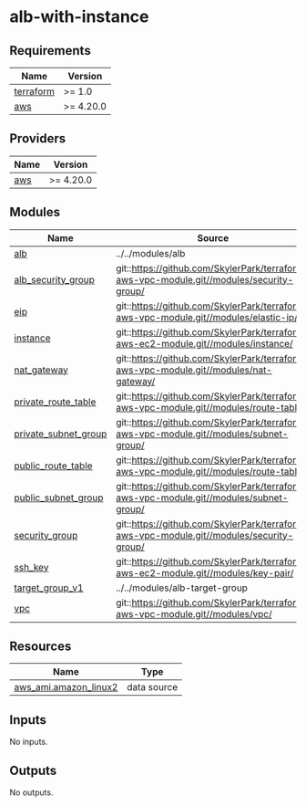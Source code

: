 # alb-with-instance

<!-- BEGINNING OF PRE-COMMIT-TERRAFORM DOCS HOOK -->
## Requirements

| Name | Version |
|------|---------|
| <a name="requirement_terraform"></a> [terraform](#requirement\_terraform) | >= 1.0 |
| <a name="requirement_aws"></a> [aws](#requirement\_aws) | >= 4.20.0 |

## Providers

| Name | Version |
|------|---------|
| <a name="provider_aws"></a> [aws](#provider\_aws) | >= 4.20.0 |

## Modules

| Name | Source | Version |
|------|--------|---------|
| <a name="module_alb"></a> [alb](#module\_alb) | ../../modules/alb | n/a |
| <a name="module_alb_security_group"></a> [alb\_security\_group](#module\_alb\_security\_group) | git::https://github.com/SkylerPark/terraform-aws-vpc-module.git//modules/security-group/ | tags/1.1.0 |
| <a name="module_eip"></a> [eip](#module\_eip) | git::https://github.com/SkylerPark/terraform-aws-vpc-module.git//modules/elastic-ip/ | tags/1.1.0 |
| <a name="module_instance"></a> [instance](#module\_instance) | git::https://github.com/SkylerPark/terraform-aws-ec2-module.git//modules/instance/ | tags/1.1.2 |
| <a name="module_nat_gateway"></a> [nat\_gateway](#module\_nat\_gateway) | git::https://github.com/SkylerPark/terraform-aws-vpc-module.git//modules/nat-gateway/ | tags/1.1.0 |
| <a name="module_private_route_table"></a> [private\_route\_table](#module\_private\_route\_table) | git::https://github.com/SkylerPark/terraform-aws-vpc-module.git//modules/route-table/ | tags/1.1.0 |
| <a name="module_private_subnet_group"></a> [private\_subnet\_group](#module\_private\_subnet\_group) | git::https://github.com/SkylerPark/terraform-aws-vpc-module.git//modules/subnet-group/ | tags/1.1.0 |
| <a name="module_public_route_table"></a> [public\_route\_table](#module\_public\_route\_table) | git::https://github.com/SkylerPark/terraform-aws-vpc-module.git//modules/route-table/ | tags/1.1.0 |
| <a name="module_public_subnet_group"></a> [public\_subnet\_group](#module\_public\_subnet\_group) | git::https://github.com/SkylerPark/terraform-aws-vpc-module.git//modules/subnet-group/ | tags/1.1.0 |
| <a name="module_security_group"></a> [security\_group](#module\_security\_group) | git::https://github.com/SkylerPark/terraform-aws-vpc-module.git//modules/security-group/ | tags/1.1.0 |
| <a name="module_ssh_key"></a> [ssh\_key](#module\_ssh\_key) | git::https://github.com/SkylerPark/terraform-aws-ec2-module.git//modules/key-pair/ | tags/1.1.2 |
| <a name="module_target_group_v1"></a> [target\_group\_v1](#module\_target\_group\_v1) | ../../modules/alb-target-group | n/a |
| <a name="module_vpc"></a> [vpc](#module\_vpc) | git::https://github.com/SkylerPark/terraform-aws-vpc-module.git//modules/vpc/ | tags/1.1.0 |

## Resources

| Name | Type |
|------|------|
| [aws_ami.amazon_linux2](https://registry.terraform.io/providers/hashicorp/aws/latest/docs/data-sources/ami) | data source |

## Inputs

No inputs.

## Outputs

No outputs.
<!-- END OF PRE-COMMIT-TERRAFORM DOCS HOOK -->
